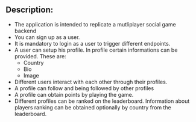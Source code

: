 ## Description:
- The application is intended to replicate a mutliplayer social game backend
- You can sign up as a user.
- It is mandatory to login as a user to trigger different endpoints.
- A user can setup his profile. In profile certain informations can be provided. These are:
    * Country
    * Bio
    * Image
- Different users interact with each other through their profiles. 
- A profile can follow and being followed by other profiles
- A profile can obtain points by playing the game.
- Different profiles can be ranked on the leaderboard. Information about players ranking can be obtained optionally by country from the leaderboard.